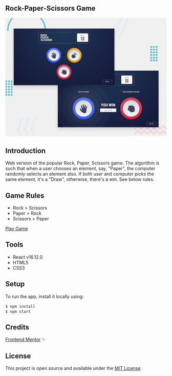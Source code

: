 ## Rock-Paper-Scissors Game

![Design preview for the Rock, Paper, Scissors coding challenge](./src/assets/desktop-preview.jpg)

## Introduction

Web version of the popular Rock, Paper, Scissors game. The algorithm is such that when a user chooses an element, say, "Paper", the computer randomly selects an element also. If both user and computer picks the same element, it's a "Draw", otherwise, there's a win. See below rules.

## Game Rules

* Rock > Scissors
* Paper > Rock 
* Scissors > Paper

[Play Game](https://krebedev.github.io/rock-paper-scissors/)

## Tools

* React v16.12.0
* HTML5
* CSS3

## Setup

To run the app, install it locally using: 

```
$ npm install
$ npm start

```

## Credits
[Frontend Mentor](https://www.frontendmentor.io/) :sparkles:

## License
This project is open source and available under the [MIT License](LICENSE.md).